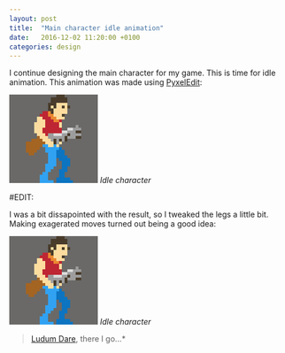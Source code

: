 ```yaml
---
layout: post
title:  "Main character idle animation"
date:   2016-12-02 11:20:00 +0100
categories: design
---
```

I continue designing the main character for my game. This is time for idle animation. This animation was made using [PyxelEdit](http://pyxeledit.com/):

![](/images/idle.gif)
*Idle character*

#EDIT:

I was a bit dissapointed with the result, so I tweaked the legs a little bit. Making exagerated moves turned out being a good idea:

![](/images/idle2.gif)
*Idle character*



>[Ludum Dare](http://ludumdare.com/compo/), there I go...*
